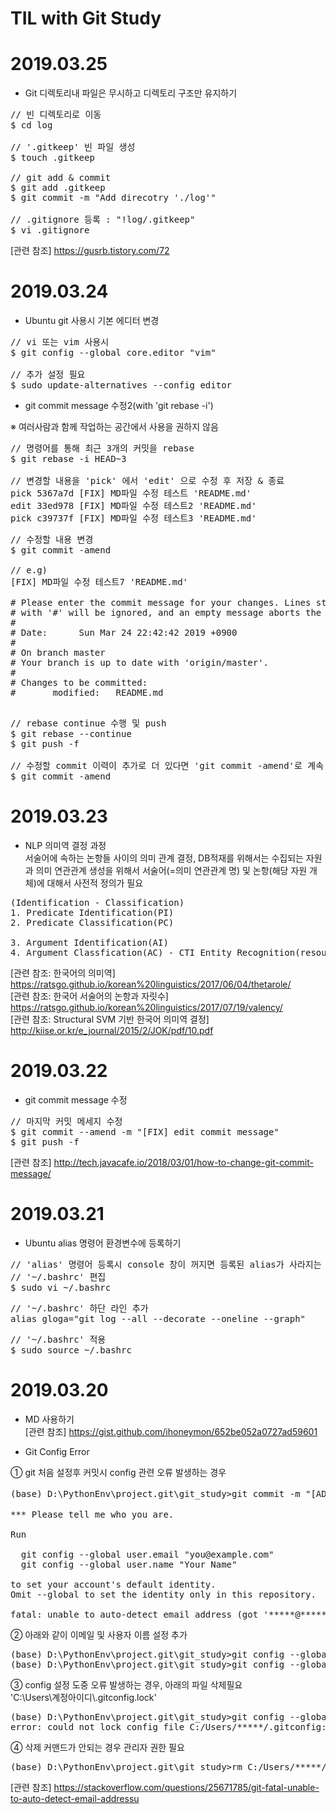 TIL with Git Study
=========
# 2019.03.25
- Git 디렉토리내 파일은 무시하고 디렉토리 구조만 유지하기
<pre>
// 빈 디렉토리로 이동
$ cd log

// '.gitkeep' 빈 파일 생성
$ touch .gitkeep

// git add & commit
$ git add .gitkeep
$ git commit -m "Add direcotry './log'"

// .gitignore 등록 : "!log/.gitkeep"
$ vi .gitignore
</pre>
[관련 참조] <https://gusrb.tistory.com/72>  

# 2019.03.24
- Ubuntu git 사용시 기본 에디터 변경
<pre>
// vi 또는 vim 사용시
$ git config --global core.editor "vim"

// 추가 설정 필요
$ sudo update-alternatives --config editor
</pre>

- git commit message 수정2(with 'git rebase -i')  

※ 여러사람과 함께 작업하는 공간에서 사용을 권하지 않음
<pre>
// 명령어를 통해 최근 3개의 커밋을 rebase
$ git rebase -i HEAD~3  
  
// 변경할 내용을 'pick' 에서 'edit' 으로 수정 후 저장 & 종료
pick 5367a7d [FIX] MD파일 수정 테스트 'README.md'
edit 33ed978 [FIX] MD파일 수정 테스트2 'README.md'
pick c39737f [FIX] MD파일 수정 테스트3 'README.md'
</pre>

<pre>
// 수정할 내용 변경
$ git commit -amend

// e.g)
[FIX] MD파일 수정 테스트7 'README.md'

# Please enter the commit message for your changes. Lines starting
# with '#' will be ignored, and an empty message aborts the commit.
#
# Date:      Sun Mar 24 22:42:42 2019 +0900
#
# On branch master
# Your branch is up to date with 'origin/master'.
#
# Changes to be committed:
#       modified:   README.md

</pre>

<pre>
// rebase continue 수행 및 push
$ git rebase --continue
$ git push -f

// 수정할 commit 이력이 추가로 더 있다면 'git commit -amend'로 계속 수정(반복)
$ git commit -amend
</pre>

# 2019.03.23

- NLP 의미역 결정 과정   
서술어에 속하는 논항들 사이의 의미 관계 결정, DB적재를 위해서는 수집되는 자원과 의미 연관관계 생성을 위해서 서술어(=의미 연관관계 명) 및 논항(해당 자원 개체)에 대해서 사전적 정의가 필요  
<pre>
(Identification - Classification)
1. Predicate Identification(PI)
2. Predicate Classification(PC)

3. Argument Identification(AI)
4. Argument Classfication(AC) - CTI Entity Recognition(resource)
</pre>

[관련 참조: 한국어의 의미역] <https://ratsgo.github.io/korean%20linguistics/2017/06/04/thetarole/>  
[관련 참조: 한국어 서술어의 논항과 자릿수] <https://ratsgo.github.io/korean%20linguistics/2017/07/19/valency/>  
[관련 참조: Structural SVM 기반 한국어 의미역 결정] <http://kiise.or.kr/e_journal/2015/2/JOK/pdf/10.pdf>  


# 2019.03.22

- git commit message 수정  
<pre>
// 마지막 커밋 메세지 수정
$ git commit --amend -m "[FIX] edit commit message"  
$ git push -f
</pre>

[관련 참조] <http://tech.javacafe.io/2018/03/01/how-to-change-git-commit-message/>

# 2019.03.21

- Ubuntu alias 명령어 환경변수에 등록하기  
<pre>
// 'alias' 명령어 등록시 console 창이 꺼지면 등록된 alias가 사라지는 것을 위해 bash 환경변수로 등록
// '~/.bashrc' 편집
$ sudo vi ~/.bashrc
</pre>   
  
<pre>
// '~/.bashrc' 하단 라인 추가  
alias gloga="git log --all --decorate --oneline --graph"
</pre>  
  
<pre>
// '~/.bashrc' 적용
$ sudo source ~/.bashrc
</pre>

# 2019.03.20

- MD 사용하기  
[관련 참조]  <https://gist.github.com/ihoneymon/652be052a0727ad59601>  

- Git Config Error  

① git 처음 설정후 커밋시 config 관련 오류 발생하는 경우  

<pre>
(base) D:\PythonEnv\project.git\git_study>git commit -m "[ADD] 첫번째 파일 추가 'README.md'"

*** Please tell me who you are.

Run

  git config --global user.email "you@example.com"
  git config --global user.name "Your Name"

to set your account's default identity.
Omit --global to set the identity only in this repository.

fatal: unable to auto-detect email address (got '*****@*****-HP.(none)')
</pre>  

② 아래와 같이 이메일 및 사용자 이름 설정 추가  

<pre>
(base) D:\PythonEnv\project.git\git_study>git config --global user.email "******@gmail.com"
(base) D:\PythonEnv\project.git\git_study>git config --global user.name "****"
</pre>  

③ config 설정 도중 오류 발생하는 경우, 아래의 파일 삭제필요  
'C:\\Users\\계정아이디\\.gitconfig.lock'  
<pre>
(base) D:\PythonEnv\project.git\git_study>git config --global user.email "*******@gmail.com"
error: could not lock config file C:/Users/*****/.gitconfig: File exists	
</pre>

④ 삭제 커맨드가 안되는 경우 관리자 권한 필요  
<pre>
(base) D:\PythonEnv\project.git\git_study>rm C:/Users/*****/.gitconfig.lock
</pre>  

[관련 참조] <https://stackoverflow.com/questions/25671785/git-fatal-unable-to-auto-detect-email-addressu>
